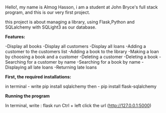 Hello!, my name is Almog Hasson, i am a student at John Bryce's
full stack program, and this is our very first project.

this project is about managing a library,
using Flask,Python and SQLalchemy with SQLight3 as our database.

**Features:**

-Display all books
-Display all customers
-Display all loans
-Adding a customer to the customers list
-Adding a book to the library
-Making a loan by choosing a book and a customer
-Deleting a customer
-Deleting a book
-Searching for a customer by name
-Searching for a book by name
-Displaying all late loans
-Returning late loans

**First, the required installations:**

in terminal - write pip install sqlalchemy
then - pip install flask-sqlalchemy

**Running the program**

In terminal, write : flask run
Ctrl + left click the url (http://127.0.0.1:5000)
